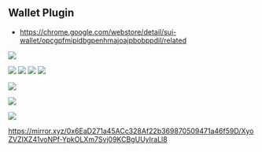 ## Wallet Plugin

- https://chrome.google.com/webstore/detail/sui-wallet/opcgpfmipidbgpenhmajoajpbobppdil/related

![](2022-10-19-21-44-36.png)

![](2022-10-19-21-45-11.png)
![](2022-10-19-21-45-30.png)
![](2022-10-19-21-45-48.png)
![](2022-10-19-21-47-03.png)

![](2022-10-19-21-47-57.png)

![](2022-10-19-21-48-25.png)

![](2022-10-19-21-49-49.png)

https://mirror.xyz/0x6EaD271a45ACc328Af22b369870509471a46f59D/XyoZVZIXZ41voNPf-YpkOLXm7Svj09KCBgUUyIraLl8